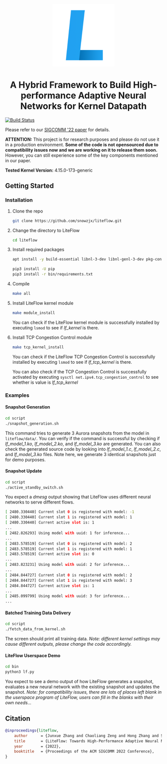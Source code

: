 <div align="center">
<picture>
  <img alt="LiteFlow Logo" src="https://raw.githubusercontent.com/snowzjx/liteflow/master/doc/liteflow-logo.png" alt="logo" width="200">
</picture>
<h1>A Hybrid Framework to Build High-performance Adaptive Neural Networks for Kernel Datapath</h1>
</div>

[![Build Status](https://travis-ci.org/snowzjx/liteflow.svg?branch=master)](https://travis-ci.org/liteflow/liteflow)

Please refer to our [SIGCOMM '22 paper](https://dl.acm.org/doi/10.1145/3544216.3544229) for details.

**ATTENTION:** This project is for research purposes and please do not use it in a production environment. **Some of the code is not opensourced due to compatibility issues now and we are working on it to release them soon.** However, you can still experience some of the key components mentioned in our paper.

**Tested Kernel Version:** 4.15.0-173-generic

## Getting Started

### Installation

1. Clone the repo

    ```sh
    git clone https://github.com/snowzjx/liteflow.git
    ```

1. Change the directory to LiteFlow

    ```sh
    cd liteflow
    ```

1. Install required packages

    ```sh
    apt install -y build-essential libnl-3-dev libnl-genl-3-dev pkg-config linux-headers-generic python3 python3-pip 
    ```

    ```sh
    pip3 install -U pip
    pip3 install -r bin/requirements.txt
    ```

1. Compile

    ```sh
    make all
    ```

1. Install LiteFlow kernel module

    ```sh
    make module_install
    ```

    You can check if the LiteFlow kernel module is successfully installed by executing ```lsmod``` to see if *lf_kernel* is there.

1. Install TCP Congestion Control module

    ```sh
    make tcp_kernel_install
    ```

    You can check if the LiteFlow TCP Congestion Control is successfully installed by executing ```lsmod``` to see if *lf_tcp_kernel* is there.

    You can also check if the TCP Congestion Control is successfully activated by executing ```sysctl net.ipv4.tcp_congestion_control``` to see whether is value is *lf_tcp_kernel*

### Examples

#### Snapshot Generation

```sh
cd script
./snapshot_generation.sh
```

This command tries to generate 3 Aurora snapshots from the model in ```liteflow/data/```. You can verify if the command is successful by checking if *lf_model_1.ko*, *lf_model_2.ko*, and *lf_model_3.ko* are generated. You can also check the generated source code by looking into *lf_model_1.c*, *lf_model_2.c*, and *lf_model_3.ko* files. Note here, we generate 3 identical snapshots just for demo purposes.

#### Snapshot Update

```sh
cd script
./active_standby_switch.sh
```

You expect a *dmesg* output showing that LiteFlow uses different neural networks to serve different flows.

```sh
[ 2480.330440] Current slot 0 is registered with model: -1
[ 2480.330440] Current slot 1 is registered with model: 1
[ 2480.330440] Current active slot is: 1
...
[ 2482.826293] Using model with uuid: 1 for inference...
...
[ 2483.578519] Current slot 0 is registered with model: 2
[ 2483.578519] Current slot 1 is registered with model: 1
[ 2483.578519] Current active slot is: 0
...
[ 2483.823231] Using model with uuid: 2 for inference...
...
[ 2484.844727] Current slot 0 is registered with model: 2
[ 2484.844727] Current slot 1 is registered with model: 3
[ 2484.844727] Current active slot is: 1
...
[ 2485.099799] Using model with uuid: 3 for inference...
...
```

#### Batched Training Data Delivery

```sh
cd script
./fetch_data_from_kernel.sh
```

The screen should print all training data. *Note: different kernel settings may cause different outputs, please change the code accordingly.*

#### LiteFlow Userspace Demo

```sh
cd bin
python3 lf.py
```

You expect to see a demo output of how LiteFlow generates a snapshot, evaluates a new neural network with the existing snapshot and updates the snapshot. *Note: for compatibility issues, there are lots of places left blank in the userspace program of LiteFlow, users can fill in the blanks with their own needs...*

## Citation

```bibtex
@inproceedings{liteflow, 
    author      = {Junxue Zhang and Chaoliang Zeng and Hong Zhang and Shuihai Hu and Kai Chen}, 
    title       = {LiteFlow: Towards High-Performance Adaptive Neural Networks for Kernel Datapath}, 
    year        = {2022}, 
    booktitle   = {Proceedings of the ACM SIGCOMM 2022 Conference}, 
}
```
